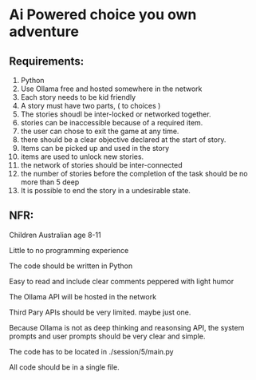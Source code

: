 # Ai Powered choice you own adventure

## Requirements:

1. Python
2. Use Ollama free and hosted somewhere in the network
3. Each story needs to be kid friendly
4. A story must have two parts, ( to choices )
5. The stories shoudl be inter-locked or networked together.
6. stories can be inaccessible because of a required item.
7. the user can chose to exit the game at any time.
8. there should be a clear objective declared at the start of story.
9. Items can be picked up and used in the story
10. items are used to unlock new stories.
11. the network of stories should be inter-connected 
12. the number of stories before the completion of the task should be no more than 5 deep
13. It is possible to end the story in a undesirable state.

## NFR:

Children Australian age 8-11

Little to no programming experience

The code should be written in Python

Easy to read and include clear comments peppered with light humor

The Ollama API will be hosted in the network

Third Pary APIs should be very limited. maybe just one.

Because Ollama is not as deep thinking and reasonsing API, the system prompts and user prompts should be very clear and simple.

The code has to be located in ./session/5/main.py

All code should be in a single file.
